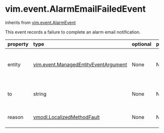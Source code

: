 vim.event.AlarmEmailFailedEvent
===============================
inherits from [vim.event.AlarmEvent](docs/vim.event.AlarmEvent.md)


This event records a failure to complete an alarm email notification.

| property | type | optional | priv | desc |
|:---------|:-----|:---------|:-----|:-----|
| entity | [vim.event.ManagedEntityEventArgument](vim.event.ManagedEntityEventArgument.md "vim.event.ManagedEntityEventArgument") | None | None | The entity with which the alarm is registered. |
| to | string | None | None | The destination email address. |
| reason | [vmodl.LocalizedMethodFault](vmodl.LocalizedMethodFault.md "vmodl.LocalizedMethodFault") | None | None | The reason for the failure. |


